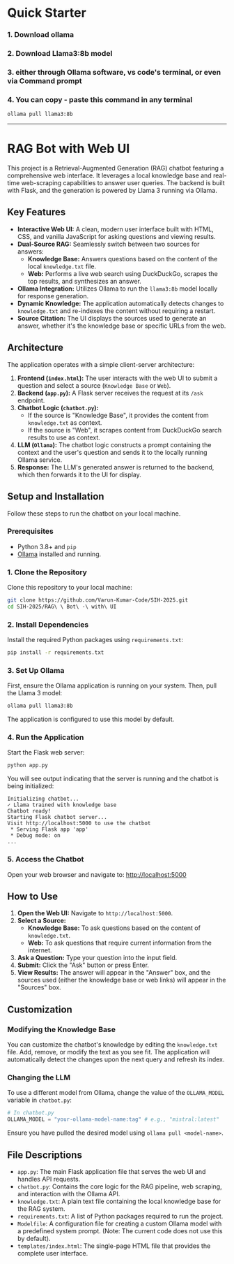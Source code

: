 # Quick Starter
### 1. Download ollama  
### 2. Download Llama3:8b model
### 3. either through Ollama software, vs code's terminal, or even via Command prompt
### 4. You can copy - paste this command in any terminal
```bash
ollama pull llama3:8b
```
___
# RAG Bot with Web UI


This project is a Retrieval-Augmented Generation (RAG) chatbot featuring a comprehensive web interface. It leverages a local knowledge base and real-time web-scraping capabilities to answer user queries. The backend is built with Flask, and the generation is powered by Llama 3 running via Ollama.

## Key Features

*   **Interactive Web UI:** A clean, modern user interface built with HTML, CSS, and vanilla JavaScript for asking questions and viewing results.
*   **Dual-Source RAG:** Seamlessly switch between two sources for answers:
    *   **Knowledge Base:** Answers questions based on the content of the local `knowledge.txt` file.
    *   **Web:** Performs a live web search using DuckDuckGo, scrapes the top results, and synthesizes an answer.
*   **Ollama Integration:** Utilizes Ollama to run the `llama3:8b` model locally for response generation.
*   **Dynamic Knowledge:** The application automatically detects changes to `knowledge.txt` and re-indexes the content without requiring a restart.
*   **Source Citation:** The UI displays the sources used to generate an answer, whether it's the knowledge base or specific URLs from the web.

## Architecture

The application operates with a simple client-server architecture:

1.  **Frontend (`index.html`):** The user interacts with the web UI to submit a question and select a source (`Knowledge Base` or `Web`).
2.  **Backend (`app.py`):** A Flask server receives the request at its `/ask` endpoint.
3.  **Chatbot Logic (`chatbot.py`):**
    *   If the source is "Knowledge Base", it provides the content from `knowledge.txt` as context.
    *   If the source is "Web", it scrapes content from DuckDuckGo search results to use as context.
4.  **LLM (`Ollama`):** The chatbot logic constructs a prompt containing the context and the user's question and sends it to the locally running Ollama service.
5.  **Response:** The LLM's generated answer is returned to the backend, which then forwards it to the UI for display.

## Setup and Installation

Follow these steps to run the chatbot on your local machine.

### Prerequisites

*   Python 3.8+ and `pip`
*   [Ollama](https://ollama.com/) installed and running.

### 1. Clone the Repository

Clone this repository to your local machine:
```bash
git clone https://github.com/Varun-Kumar-Code/SIH-2025.git
cd SIH-2025/RAG\ \ Bot\ -\ with\ UI
```

### 2. Install Dependencies

Install the required Python packages using `requirements.txt`:
```bash
pip install -r requirements.txt
```

### 3. Set Up Ollama

First, ensure the Ollama application is running on your system. Then, pull the Llama 3 model:
```bash
ollama pull llama3:8b
```
The application is configured to use this model by default.

### 4. Run the Application

Start the Flask web server:
```bash
python app.py
```
You will see output indicating that the server is running and the chatbot is being initialized:
```
Initializing chatbot...
✓ Llama trained with knowledge base
Chatbot ready!
Starting Flask chatbot server...
Visit http://localhost:5000 to use the chatbot
 * Serving Flask app 'app'
 * Debug mode: on
...
```

### 5. Access the Chatbot

Open your web browser and navigate to:
[http://localhost:5000](http://localhost:5000)

## How to Use

1.  **Open the Web UI:** Navigate to `http://localhost:5000`.
2.  **Select a Source:**
    *   **Knowledge Base:** To ask questions based on the content of `knowledge.txt`.
    *   **Web:** To ask questions that require current information from the internet.
3.  **Ask a Question:** Type your question into the input field.
4.  **Submit:** Click the "Ask" button or press Enter.
5.  **View Results:** The answer will appear in the "Answer" box, and the sources used (either the knowledge base or web links) will appear in the "Sources" box.

## Customization

### Modifying the Knowledge Base

You can customize the chatbot's knowledge by editing the `knowledge.txt` file. Add, remove, or modify the text as you see fit. The application will automatically detect the changes upon the next query and refresh its index.

### Changing the LLM

To use a different model from Ollama, change the value of the `OLLAMA_MODEL` variable in `chatbot.py`:
```python
# In chatbot.py
OLLAMA_MODEL = "your-ollama-model-name:tag" # e.g., "mistral:latest"
```
Ensure you have pulled the desired model using `ollama pull <model-name>`.

## File Descriptions

*   `app.py`: The main Flask application file that serves the web UI and handles API requests.
*   `chatbot.py`: Contains the core logic for the RAG pipeline, web scraping, and interaction with the Ollama API.
*   `knowledge.txt`: A plain text file containing the local knowledge base for the RAG system.
*   `requirements.txt`: A list of Python packages required to run the project.
*   `Modelfile`: A configuration file for creating a custom Ollama model with a predefined system prompt. (Note: The current code does not use this by default).
*   `templates/index.html`: The single-page HTML file that provides the complete user interface.
